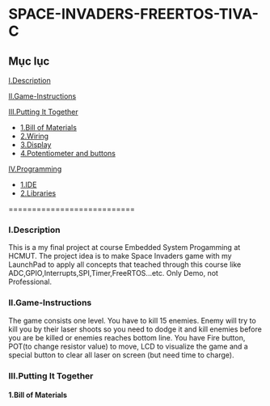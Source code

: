 # SPACE-INVADERS-FREERTOS-TIVA-C
## Mục lục
[I.Description](#Description)

[II.Game-Instructions](#Game)

[III.Putting It Together](#PuttingItTogether)
- [1.Bill of Materials](#BillofMaterials)
- [2.Wiring](#Wiring)
- [3.Display](#Display)
- [4.Potentiometer and buttons](#4)

[IV.Programming](#Programming)
- [1.IDE](#IDE)
- [2.Libraries](#Lib)

===========================

<a name="Description"></a>
### I.Description
This is a my final project at course Embedded System Progamming at HCMUT. The project idea is to make Space Invaders game with my LaunchPad to apply all concepts that teached through this course like ADC,GPIO,Interrupts,SPI,Timer,FreeRTOS...etc. Only Demo, not Professional. 
<a name="Game"></a>
### II.Game-Instructions
The game consists one level. You have to kill 15 enemies. Enemy will try to kill you by their laser shoots so you need to dodge it and kill enemies before you are be killed or enemies reaches bottom line. You have Fire button, POT(to change resistor value) to move, LCD to visualize the game and a special button to clear all laser on screen (but need time to charge). 
<a name="PuttingItTogether"></a>
### III.Putting It Together
<a name="BillofMaterials"></a>
#### 1.Bill of Materials
